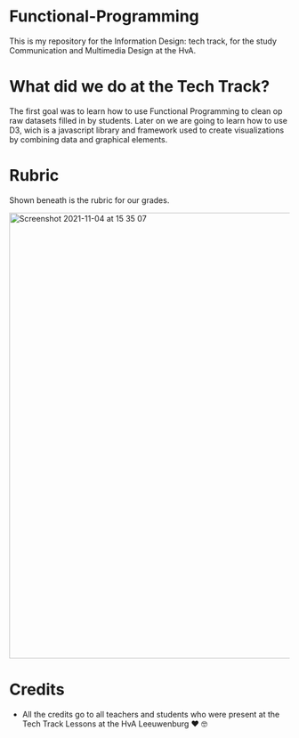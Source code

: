 # Functional-Programming
This is my repository for the Information Design: tech track, for the study Communication and Multimedia Design at the HvA.

# What did we do at the Tech Track?
The first goal was to learn how to use Functional Programming to clean op raw datasets filled in by students. Later on we are going to learn how to use D3, wich is a javascript library and framework used to create visualizations by combining data and graphical elements.

# Rubric
Shown beneath is the rubric for our grades.

<img width="801" alt="Screenshot 2021-11-04 at 15 35 07" src="https://user-images.githubusercontent.com/56078226/140333410-643abb0e-09b0-4dc6-bbda-ffbe668af556.png">

# Credits

- All the credits go to all teachers and students who were present at the Tech Track Lessons at the HvA Leeuwenburg ❤️ 🤓
